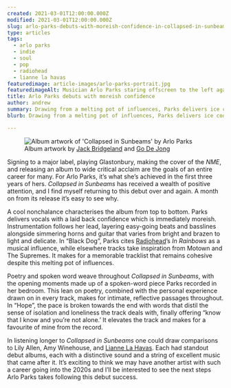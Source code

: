 ```yaml
---
created: 2021-03-01T12:00:00.000Z
modified: 2021-03-01T12:00:00.000Z
slug: arlo-parks-debuts-with-moreish-confidence-in-collapsed-in-sunbeams
type: articles
tags:
  - arlo parks
  - indie
  - soul
  - pop
  - radiohead
  - lianne la havas
featuredimage: article-images/arlo-parks-portrait.jpg
featuredimageAlt: Musician Arlo Parks staring offscreen to the left against a plain background. Photo by Chris Almeida
title: Arlo Parks debuts with moreish confidence
author: andrew
summary: Drawing from a melting pot of influences, Parks delivers ice cool nonchalance and honest intimacy in a debut record as exciting as it is impressive
blurb: Drawing from a melting pot of influences, Parks delivers ice cool nonchalance and honest intimacy in a debut record as exciting as it is impressive.

---
```


<figure class="wide">
  <img src="album-artwork/collapsed-in-sunbeams-arlo-parks.jpg" alt="Album artwork of 'Collapsed in Sunbeams' by Arlo Parks" />
  <figcaption>Album artwork by <a href="https://www.jackbridgland.com/">Jack Bridgeland</a> and <a href="http://www.godejong.com/">Go De Jong</a></figcaption>
</figure>

Signing to a major label, playing Glastonbury, making the cover of the _NME_, and releasing an album to wide critical acclaim are the goals of an entire career for many. For Arlo Parks, it’s what she’s achieved in the first three years of hers. _Collapsed in Sunbeams_ has received a wealth of positive attention, and I find myself returning to this debut over and again. A month on from its release it’s easy to see why.

A cool nonchalance characterises the album from top to bottom. Parks delivers vocals with a laid back confidence which is immediately moreish. Instrumentation follows her lead, layering easy-going beats and basslines alongside simmering horns and guitar that varies from bright and brazen to light and delicate. In “Black Dog”, Parks cites [Radiohead](/articles/ranking-radioheads-discography/)’s _In Rainbows_ as a musical influence, while elsewhere tracks take inspiration from Motown and The Supremes. It makes for a memorable tracklist that remains cohesive despite this melting pot of influences.

Poetry and spoken word weave throughout _Collapsed in Sunbeams_, with the opening moments made up of a spoken-word piece Parks recorded in her bedroom. This lean on poetry, combined with the personal experience drawn on in every track, makes for intimate, reflective passages throughout. In “Hope”, the pace is broken towards the end with words that distil the sense of isolation and loneliness the track deals with, finally offering “know that I know and you’re not alone.’ It elevates the track and makes for a favourite of mine from the record.

<youtube-video video-id="8d-blfWHSng" desc="Arlo Parks: Hope" />

In listening longer to _Collapsed in Sunbeams_ one could draw comparisons to Lily Allen, Amy Winehouse, and [Lianne La Havas](/reviews/lianne-la-havas-lianne-la-havas/). Each had standout debut albums, each with a distinctive sound and a string of excellent music that came after it. It’s exciting to think we may have another artist with such a career going into the 2020s and I’ll be interested to see the next steps Arlo Parks takes following this debut success.
